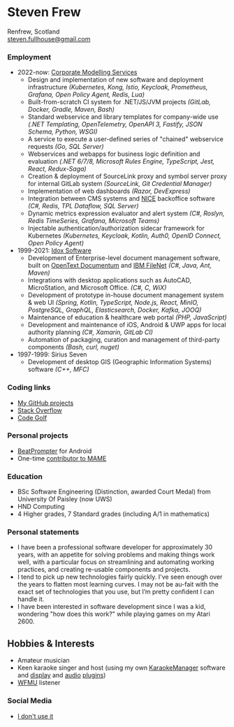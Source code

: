 # Steven Frew
Renfrew, Scotland \
steven.fullhouse@gmail.com

### Employment
* 2022-now: [Corporate Modelling Services](https://www.corporatemodelling.com/)
  * Design and implementation of new software and deployment infrastructure _(Kubernetes, Kong, Istio, Keycloak, Prometheus, Grafana, Open Policy Agent, Redis, Lua)_
  * Built-from-scratch CI system for .NET/JS/JVM projects _(GitLab, Docker, Gradle, Maven, Bash)_
  * Standard webservice and library templates for company-wide use _(.NET Templating, OpenTelemetry, OpenAPI 3, Fastify, JSON Schema, Python, WSGI)_
  * A service to execute a user-defined series of "chained" webservice requests _(Go, SQL Server)_
  * Webservices and webapps for business logic definition and evaluation _(.NET 6/7/8, Microsoft Rules Engine, TypeScript, Jest, React, Redux-Saga)_
  * Creation & deployment of SourceLink proxy and symbol server proxy for internal GitLab system _(SourceLink, Git Credential Manager)_
  * Implementation of web dashboards _(Razor, DevExpress)_
  * Integration between CMS systems and [NICE](https://www.nice.com/products/performance-management/back-office) backoffice software _(C#, Redis, TPL Dataflow, SQL Server)_
  * Dynamic metrics expression evaluator and alert system _(C#, Roslyn, Redis TimeSeries, Grafana, Microsoft Teams)_
  * Injectable authentication/authorization sidecar framework for Kubernetes _(Kubernetes, Keycloak, Kotlin, Auth0, OpenID Connect, Open Policy Agent)_
* 1999-2021: [Idox Software](https://www.idoxgroup.com/)
  * Development of Enterprise-level document management software, built on [OpenText Documentum](https://www.opentext.com/products-and-solutions/products/enterprise-content-management/documentum-platform) and [IBM FileNet](https://www.ibm.com/uk-en/products/filenet-content-manager) _(C#, Java, Ant, Maven)_
  * Integrations with desktop applications such as AutoCAD, MicroStation, and Microsoft Office. _(C#, C, WiX)_
  * Development of prototype in-house document management system & web UI _(Spring, Kotlin, TypeScript, Node.js, React, MinIO, PostgreSQL, GraphQL, Elasticsearch, Docker, Kafka, JOOQ)_
  * Maintenance of education & healthcare web portal _(PHP, JavaScript)_
  * Development and maintenance of iOS, Android & UWP apps for local authority planning _(C#, Xamarin, GitLab CI)_
  * Automation of packaging, curation and management of third-party components _(Bash, curl, nuget)_
* 1997-1999: Sirius Seven
  * Development of desktop GIS (Geographic Information Systems) software _(C++, MFC)_

### Coding links
* [My GitHub projects](https://github.com/peeveen?tab=repositories)
* [Stack Overflow](https://stackoverflow.com/users/10444879/steven-frew)
* [Code Golf](https://code.golf/golfers/peeveen)

### Personal projects
* [BeatPrompter](https://play.google.com/store/apps/details?id=com.stevenfrew.beatprompter) for Android
* One-time [contributor to MAME](https://wiki.mamedev.org/index.php/MAME_0.34b1)

### Education
* BSc Software Engineering (Distinction, awarded Court Medal) from University Of Paisley (now UWS)
* HND Computing
* 4 Higher grades, 7 Standard grades (including A/1 in mathematics)

### Personal statements
* I have been a professional software developer for approximately 30 years, with an appetite for solving problems and making things work well, with a particular focus on streamlining and automating working practices, and creating re-usable components and projects.
* I tend to pick up new technologies fairly quickly. I've seen enough over the years to flatten most learning curves. I may not be au-fait with the exact set of technologies that you use, but I’m pretty confident I can handle it.
* I have been interested in software development since I was a kid, wondering "how does this work?" while playing games on my Atari 2600.

## Hobbies & Interests
* Amateur musician
* Keen karaoke singer and host (using my own [KaraokeManager](https://github.com/peeveen/karaokemanager) software and [display](https://github.com/peeveen/gen_cdgPro) and [audio](https://github.com/peeveen/gen_autoDJ) [plugins](https://github.com/peeveen/gen_singersQueue))
* [WFMU](https://wfmu.org/) listener

### Social Media
* [I don't use it](https://www.youtube.com/watch?v=cDGlN6mluGA&autoplay=1)
